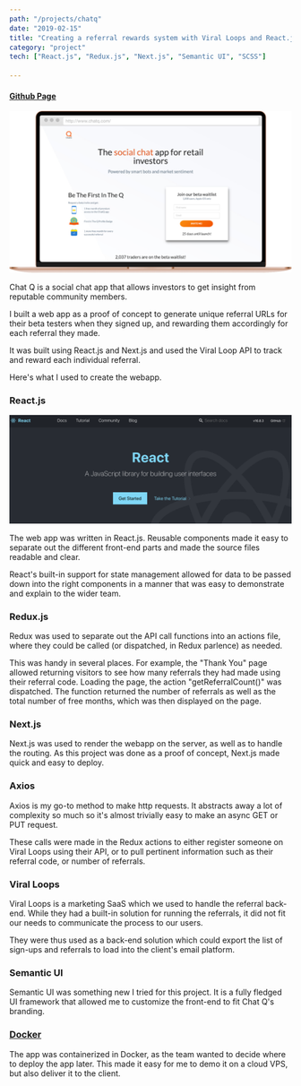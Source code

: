 ```yaml
---
path: "/projects/chatq"
date: "2019-02-15"
title: "Creating a referral rewards system with Viral Loops and React.js"
category: "project"
tech: ["React.js", "Redux.js", "Next.js", "Semantic UI", "SCSS"]

---
```

#### [Github Page](https://github.com/shaunyap/chatq-prelaunch)

![Chat Q Case Study](./ChatQCaseStudy.jpg)

Chat Q is a social chat app that allows investors to get insight from reputable community members.

I built a web app as a proof of concept to generate unique referral URLs for their beta testers when they signed up, and rewarding them accordingly for each referral they made.

It was built using React.js and Next.js and used the Viral Loop API to track and reward each individual referral.

Here's what I used to create the webapp.

### React.js
![React JS](./reactjs.png)

The web app was written in React.js. Reusable components made it easy to separate out the different front-end parts and made the source files readable and clear. 

React's built-in support for state management allowed for data to be passed down into the right components in a manner that was easy to demonstrate and explain to the wider team.

### Redux.js
Redux was used to separate out the API call functions into an actions file, where they could be called (or dispatched, in Redux parlence) as needed.

This was handy in several places. For example, the "Thank You" page allowed returning visitors to see how many referrals they had made using their referral code. Loading the page, the action "getReferralCount()" was dispatched. The function returned the number of referrals as well as the total number of free months, which was then displayed on the page.

### Next.js
Next.js was used to render the webapp on the server, as well as to handle the routing. As this project was done as a proof of concept, Next.js made quick and easy to deploy.

### Axios
Axios is my go-to method to make http requests. It abstracts away a lot of complexity so much so it's almost trivially easy to make an async GET or PUT request.

These calls were made in the Redux actions to either register someone on Viral Loops using their API, or to pull pertinent information such as their referral code, or number of referrals.

### Viral Loops
Viral Loops is a marketing SaaS which we used to handle the referral back-end. While they had a built-in solution for running the referrals, it did not fit our needs to communicate the process to our users.

They were thus used as a back-end solution which could export the list of sign-ups and referrals to load into the client's email platform.

### Semantic UI
Semantic UI was something new I tried for this project. It is a fully fledged UI framework that allowed me to customize the front-end to fit Chat Q's branding.

### [Docker](https://www.docker.com/)
The app was containerized in Docker, as the team wanted to decide where to deploy the app later. This made it easy for me to demo it on a cloud VPS, but also deliver it to the client. 